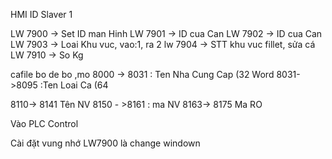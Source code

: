 HMI ID Slaver 1

 LW 7900 -> Set ID man Hinh
 LW 7901 -> ID cua Can
  LW 7902 -> ID cua Can
 LW 7903 -> Loai Khu vuc, vao:1, ra 2
 lw 7904 -> STT khu vuc fillet, sửa cá
 LW 7910 -> So Kg
 
 cafile bo de bo ,mo
 8000 -> 8031 : Ten Nha Cung Cap (32 Word
 8031->8095 :Ten Loai Ca (64

 
 8110-> 8141 Tên NV
 8150 - >8161 : ma NV
 8163-> 8175 Ma RO
 
 
 Vào PLC Control
 
 Cài đặt vung nhớ LW7900 là change windown